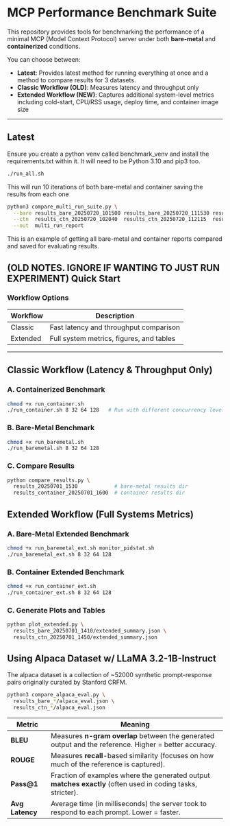 # MCP Performance Benchmark Suite

This repository provides tools for benchmarking the performance of a minimal MCP (Model Context Protocol) server under both **bare-metal** and **containerized** conditions.

You can choose between:

- **Latest**: Provides latest method for running everything at once and a method to compare results for 3 datasets.
- **Classic Workflow (OLD)**: Measures latency and throughput only  
- **Extended Workflow (NEW)**: Captures additional system-level metrics including cold-start, CPU/RSS usage, deploy time, and container image size

---

## Latest

Ensure you create a python venv called benchmark_venv and install the requirements.txt within it. It will need to be Python 3.10 and pip3 too.

```bash
./run_all.sh
```
This will run 10 iterations of both bare-metal and container saving the results from each one

```bash
python3 compare_multi_run_suite.py \
  --bare results_bare_20250720_101500 results_bare_20250720_111530 results_bare_20250720_121601 results_bare_20250720_131633 results_bare_20250720_141704 \
  --ctn  results_ctn_20250720_102040  results_ctn_20250720_112115  results_ctn_20250720_122146  results_ctn_20250720_132218  results_ctn_20250720_142249 \
  --out  multi_run_report
```
This is an example of getting all bare-metal and container reports compared and saved for evaluating results.

## (OLD NOTES. IGNORE IF WANTING TO JUST RUN EXPERIMENT) Quick Start

### Workflow Options

| Workflow       | Description                                    |
|----------------|------------------------------------------------|
| Classic        | Fast latency and throughput comparison         |
| Extended       | Full system metrics, figures, and tables       |

---

## Classic Workflow (Latency & Throughput Only)

### A. Containerized Benchmark
```bash
chmod +x run_container.sh
./run_container.sh 8 32 64 128   # Run with different concurrency levels
```
### B. Bare-Metal Benchmark
```bash
chmod +x run_baremetal.sh
./run_baremetal.sh 8 32 64 128
```
### C. Compare Results
```bash
python compare_results.py \
  results_20250701_1530            # bare-metal results dir
  results_container_20250701_1600  # container results dir
```

## Extended Workflow (Full Systems Metrics)
### A. Bare-Metal Extended Benchmark
```bash
chmod +x run_baremetal_ext.sh monitor_pidstat.sh
./run_baremetal_ext.sh 8 32 64 128
```

### B. Container Extended Benchmark
```bash
chmod +x run_container_ext.sh
./run_container_ext.sh 8 32 64 128
```

### C. Generate Plots and Tables
```bash
python plot_extended.py \
  results_bare_20250701_1410/extended_summary.json \
  results_ctn_20250701_1450/extended_summary.json
```

## Using Alpaca Dataset w/ LLaMA 3.2-1B-Instruct

The alpaca dataset is a collection of ~52000 synthetic prompt-response pairs originally curated by Stanford CRFM.

```bash
python3 compare_alpaca_eval.py \
  results_bare_*/alpaca_eval.json \
  results_ctn_*/alpaca_eval.json
```

| Metric          | Meaning                                                                                                     |
| --------------- | ----------------------------------------------------------------------------------------------------------- |
| **BLEU**        | Measures **n-gram overlap** between the generated output and the reference. Higher = better accuracy.       |
| **ROUGE**       | Measures **recall**-based similarity (focuses on how much of the reference is captured).                    |
| **Pass\@1**     | Fraction of examples where the generated output **matches exactly** (often used in coding tasks, stricter). |
| **Avg Latency** | Average time (in milliseconds) the server took to respond to each prompt. Lower = faster.                   |
